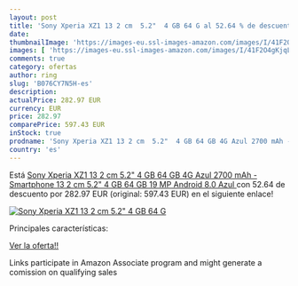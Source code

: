 ```yaml
---
layout: post
title: 'Sony Xperia XZ1 13 2 cm  5.2"  4 GB 64 G al 52.64 % de descuento'
date: 
thumbnailImage: 'https://images-eu.ssl-images-amazon.com/images/I/41F2O4gKjqL._SL200_.jpg'
images: [ 'https://images-eu.ssl-images-amazon.com/images/I/41F2O4gKjqL._SL200_.jpg' ]
comments: true
category: ofertas
author: ring
slug: 'B076CY7N5H-es'
description:
actualPrice: 282.97 EUR
currency: EUR
price: 282.97
comparePrice: 597.43 EUR
inStock: true
prodname: 'Sony Xperia XZ1 13 2 cm  5.2"  4 GB 64 GB 4G Azul 2700 mAh - Smartphone  13 2 cm  5.2"   4 GB  64 GB  19 MP  Android 8.0  Azul '
country: 'es'
---
```


Está [Sony Xperia XZ1 13 2 cm  5.2"  4 GB 64 GB 4G Azul 2700 mAh - Smartphone  13 2 cm  5.2"   4 GB  64 GB  19 MP  Android 8.0  Azul ](https://www.amazon.es/dp/B076CY7N5H/?tag=tolees-21) con 52.64 de descuento por 282.97 EUR (original: 597.43 EUR) en el siguiente enlace!

[![Sony Xperia XZ1 13 2 cm  5.2"  4 GB 64 G](https://images-eu.ssl-images-amazon.com/images/I/41F2O4gKjqL._SL200_.jpg)](https://www.amazon.es/dp/B076CY7N5H/?tag=tolees-21)

Principales características:


[Ver la oferta!!](https://www.amazon.es/dp/B076CY7N5H/?tag=tolees-21)

Links participate in Amazon Associate program and might generate a comission on qualifying sales


